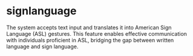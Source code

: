 # signlanguage
The system accepts text input and translates it into American
Sign Language (ASL) gestures. This feature enables effective
communication with individuals proficient in ASL, bridging the gap
between written language and sign language.
